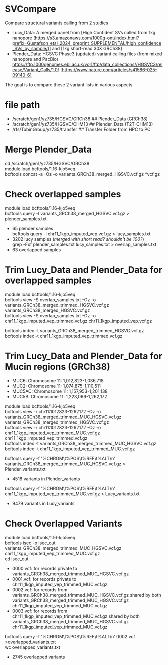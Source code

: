 # SVCompare
Compare structural variants calling from 2 studies
- Lucy_Data: A merged panel from [High Confident SVs called from 1kg nanopore (https://s3.amazonaws.com/1000g-ont/index.html?prefix=Gustafson_etal_2024_preprint_SUPPLEMENTAL/high_confidence_SVs_by_sample/)] and [1kg short-read 30X GRCh38]
- Plender_Data: HGSVC Phase3 (updated) variant calling files (from mixed nanopore and PacBio) https://ftp.1000genomes.ebi.ac.uk/vol1/ftp/data_collections//HGSVC3/release/Variant_Calls/1.0/ [https://www.nature.com/articles/s41586-025-09140-6]

The goal is to compare these 2 variant lists in various aspects.

# file path
- /scratch/gen1/yz735/HGSVC/GRCh38 ## Plender_Data (GRCh38)
- /scratch/gen1/yz735/HGSVC/CHM13 ## Plender_Data (T2T-CHM13)
- /rfs/TobinGroup/yz735/transfer ## Transfer Folder from HPC to PC
  
# Merge Plender_Data
cd /scratch/gen1/yz735/HGSVC/GRCh38  
module load bcftools/1.16-kjo5veq  
bcftools concat -a -Oz -o variants_GRCh38_merged_HGSVC.vcf.gz *vcf.gz  

# Check overlapped samples 
module load bcftools/1.16-kjo5veq  
bcftools query -l variants_GRCh38_merged_HGSVC.vcf.gz > plender_samples.txt  
- 65 plender samples  
bcftools query -l chr11_1kgp_imputed_vep.vcf.gz > lucy_samples.txt  
- 3202 lucy samples (*merged with short read? shouldn't be 100?*)  
grep -Fxf plender_samples.txt lucy_samples.txt > overlap_samples.txt  
- 63 overlapped samples

# Trim Lucy_Data and Plender_Data for overlapped samples
module load bcftools/1.16-kjo5veq  
bcftools view -S overlap_samples.txt -Oz -o variants_GRCh38_merged_trimmed_HGSVC.vcf.gz variants_GRCh38_merged_HGSVC.vcf.gz  
bcftools view -S overlap_samples.txt -Oz -o chr11_1kgp_imputed_vep_trimmed.vcf.gz chr11_1kgp_imputed_vep.vcf.gz  

bcftools index -t variants_GRCh38_merged_trimmed_HGSVC.vcf.gz  
bcftools index -t chr11_1kgp_imputed_vep_trimmed.vcf.gz  

# Trim Lucy_Data and Plender_Data for Mucin regions (GRCh38)
- MUC6: Chromosome 11: 1,012,823-1,036,718
- MUC2: Chromosome 11: 1,074,875-1,110,511
- MUC5AC: Chromosome 11: 1,157,953-1,201,138
- MUC5B: Chromosome 11: 1,223,066-1,262,172

module load bcftools/1.16-kjo5veq  
bcftools view -r chr11:1012823-1262172 -Oz -o variants_GRCh38_merged_trimmed_MUC_HGSVC.vcf.gz variants_GRCh38_merged_trimmed_HGSVC.vcf.gz  
bcftools view -r chr11:1012823-1262172 -Oz -o chr11_1kgp_imputed_vep_trimmed_MUC.vcf.gz chr11_1kgp_imputed_vep_trimmed.vcf.gz  
bcftools index -t variants_GRCh38_merged_trimmed_MUC_HGSVC.vcf.gz
bcftools index -t chr11_1kgp_imputed_vep_trimmed_MUC.vcf.gz

bcftools query -f '%CHROM\t%POS\t%REF\t%ALT\n' variants_GRCh38_merged_trimmed_MUC_HGSVC.vcf.gz > Plender_variants.txt  
- 4518 variants in Plender_variants  

bcftools query -f '%CHROM\t%POS\t%REF\t%ALT\n' chr11_1kgp_imputed_vep_trimmed_MUC.vcf.gz  > Lucy_variants.txt  
- 9479 variants in Lucy_variants  

# Check Overlapped Variants
module load bcftools/1.16-kjo5veq  
bcftools isec -p isec_out variants_GRCh38_merged_trimmed_MUC_HGSVC.vcf.gz chr11_1kgp_imputed_vep_trimmed_MUC.vcf.gz  
cd isec_out  
- 0000.vcf: for records private to	variants_GRCh38_merged_trimmed_MUC_HGSVC.vcf.gz
- 0001.vcf: for records private to	chr11_1kgp_imputed_vep_trimmed_MUC.vcf.gz
- 0002.vcf: for records from variants_GRCh38_merged_trimmed_MUC_HGSVC.vcf.gz shared by both	variants_GRCh38_merged_trimmed_MUC_HGSVC.vcf.gz chr11_1kgp_imputed_vep_trimmed_MUC.vcf.gz
- 0003.vcf: for records from chr11_1kgp_imputed_vep_trimmed_MUC.vcf.gz shared by both	variants_GRCh38_merged_trimmed_MUC_HGSVC.vcf.gz chr11_1kgp_imputed_vep_trimmed_MUC.vcf.gz

bcftools query -f '%CHROM\t%POS\t%REF\t%ALT\n' 0002.vcf >overlapped_variants.txt  
wc overlapped_variants.txt  
- 2745 overlapped variants  

